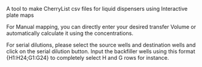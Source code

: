 A tool to make CherryList csv files for liquid dispensers using Interactive plate maps

For Manual mapping, you can directly enter your desired transfer Volume or automatically calculate it using the concentrations.

For serial dilutions, please select the source wells and destination wells and click on the serial dilution button. Input the backfiller wells using this format {H1:H24;G1:G24} to completely select H and G rows for instance. 
